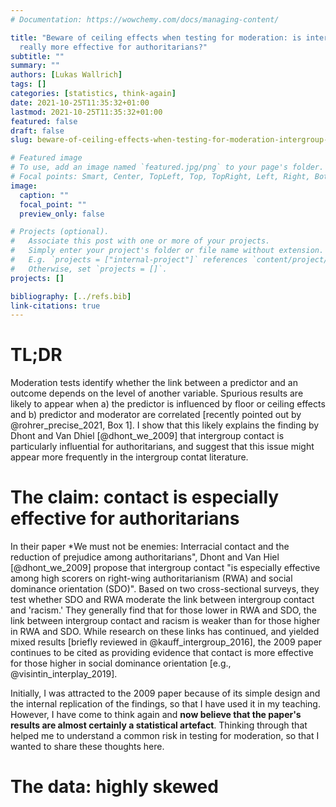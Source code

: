 ```yaml
---
# Documentation: https://wowchemy.com/docs/managing-content/

title: "Beware of ceiling effects when testing for moderation: is intergroup contact
  really more effective for authoritarians?"
subtitle: ""
summary: ""
authors: [Lukas Wallrich]
tags: []
categories: [statistics, think-again]
date: 2021-10-25T11:35:32+01:00
lastmod: 2021-10-25T11:35:32+01:00
featured: false
draft: false
slug: beware-of-ceiling-effects-when-testing-for-moderation-intergroup-contact

# Featured image
# To use, add an image named `featured.jpg/png` to your page's folder.
# Focal points: Smart, Center, TopLeft, Top, TopRight, Left, Right, BottomLeft, Bottom, BottomRight.
image:
  caption: ""
  focal_point: ""
  preview_only: false

# Projects (optional).
#   Associate this post with one or more of your projects.
#   Simply enter your project's folder or file name without extension.
#   E.g. `projects = ["internal-project"]` references `content/project/deep-learning/index.md`.
#   Otherwise, set `projects = []`.
projects: []

bibliography: [../refs.bib]
link-citations: true
---
```


# TL;DR

Moderation tests identify whether the link between a predictor and an outcome depends on the level of another variable. Spurious results are likely to appear when a) the predictor is influenced by floor or ceiling effects and b) predictor and moderator are correlated [recently pointed out by @rohrer_precise_2021, Box 1]. I show that this likely explains the finding by Dhont and Van Dhiel [@dhont_we_2009] that intergroup contact is particularly influential for authoritarians, and suggest that this issue might appear more frequently in the intergroup contat literature.

# The claim: contact is especially effective for authoritarians

In their paper *We must not be enemies: Interracial contact and the reduction of prejudice among authoritarians", Dhont and Van Hiel [@dhont_we_2009] propose that intergroup contact "is especially effective among high scorers on right-wing authoritarianism (RWA) and social dominance orientation (SDO)". Based on two cross-sectional surveys, they test whether SDO and RWA moderate the link between intergroup contact and 'racism.' They generally find that for those lower in RWA and SDO, the link between intergroup contact and racism is weaker than for those higher in RWA and SDO. While research on these links has continued, and yielded mixed results [briefly reviewed in @kauff_intergroup_2016], the 2009 paper continues to be cited as providing evidence that contact is more effective for those higher in social dominance orientation [e.g., @visintin_interplay_2019].

Initially, I was attracted to the 2009 paper because of its simple design and the internal replication of the findings, so that I have used it in my teaching. However, I have come to think again and **now believe that the paper's results are almost certainly a statistical artefact**. Thinking through that helped me to understand a common risk in testing for moderation, so that I wanted to share these thoughts here.

# The data: highly skewed







